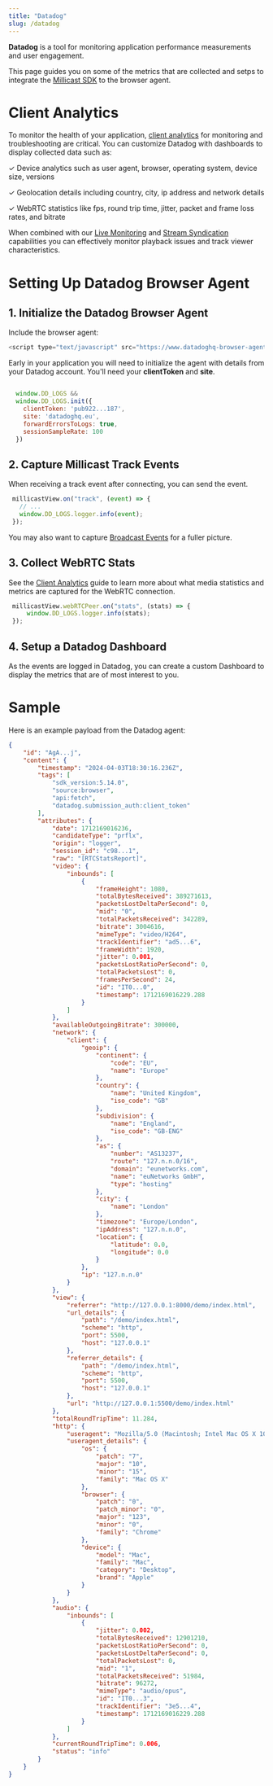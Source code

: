 ```yaml
---
title: "Datadog"
slug: /datadog
---
```

**Datadog** is a tool for monitoring application performance measurements and user engagement.

This page guides you on some of the metrics that are collected and setps to integrate the [Millicast SDK](/millicast/client-sdks/web.mdx) to the browser agent.

# Client Analytics

To monitor the health of your application, [client analytics](/millicast/playback/client-analytics-and-monitoring.md) for monitoring and troubleshooting are critical. You can customize Datadog with dashboards to display collected data such as:

✓ Device analytics such as user agent, browser, operating system, device size, versions

✓ Geolocation details including country, city, ip address and network details

✓ WebRTC statistics like fps, round trip time, jitter, packet and frame loss rates, and bitrate

When combined with our [Live Monitoring](/millicast/streaming-dashboard/live-monitoring.md) and [Stream Syndication](/millicast/distribution/syndication.md) capabilities you can effectively monitor playback issues and track viewer characteristics.

# Setting Up Datadog Browser Agent

## 1\. Initialize the Datadog Browser Agent

Include the browser agent: 

```javascript
<script type="text/javascript" src="https://www.datadoghq-browser-agent.com/us1/v5/datadog-logs.js"></script>

```

Early in your application you will need to initialize the agent with details from your Datadog account. You'll need your **clientToken** and **site**.

```javascript

  window.DD_LOGS &&
  window.DD_LOGS.init({
    clientToken: 'pub922...187',
    site: 'datadoghq.eu',
    forwardErrorsToLogs: true,
    sessionSampleRate: 100
  })
```

## 2\. Capture Millicast Track Events

When receiving a track event after connecting, you can send the event.

```javascript
 millicastView.on("track", (event) => {
   // ...
   window.DD_LOGS.logger.info(event);
 });
```

You may also want to capture [Broadcast Events](/millicast/playback/viewer-events.md) for a fuller picture.

## 3\. Collect WebRTC Stats

See the [Client Analytics](/millicast/playback/client-analytics-and-monitoring.md) guide to learn more about what media statistics and metrics are captured for the WebRTC connection.

```javascript
 millicastView.webRTCPeer.on("stats", (stats) => {
     window.DD_LOGS.logger.info(stats);
 });
```

## 4\. Setup a Datadog Dashboard

As the events are logged in Datadog, you can create a custom Dashboard to display the metrics that are of most interest to you.

# Sample

Here is an example payload from the Datadog agent:

```json
{
    "id": "AgA...j",
    "content": {
        "timestamp": "2024-04-03T18:30:16.236Z",
        "tags": [
            "sdk_version:5.14.0",
            "source:browser",
            "api:fetch",
            "datadog.submission_auth:client_token"
        ],
        "attributes": {
            "date": 1712169016236,
            "candidateType": "prflx",
            "origin": "logger",
            "session_id": "c98...1",
            "raw": "[RTCStatsReport]",
            "video": {
                "inbounds": [
                    {
                        "frameHeight": 1080,
                        "totalBytesReceived": 389271613,
                        "packetsLostDeltaPerSecond": 0,
                        "mid": "0",
                        "totalPacketsReceived": 342289,
                        "bitrate": 3004616,
                        "mimeType": "video/H264",
                        "trackIdentifier": "ad5...6",
                        "frameWidth": 1920,
                        "jitter": 0.001,
                        "packetsLostRatioPerSecond": 0,
                        "totalPacketsLost": 0,
                        "framesPerSecond": 24,
                        "id": "IT0...0",
                        "timestamp": 1712169016229.288
                    }
                ]
            },
            "availableOutgoingBitrate": 300000,
            "network": {
                "client": {
                    "geoip": {
                        "continent": {
                            "code": "EU",
                            "name": "Europe"
                        },
                        "country": {
                            "name": "United Kingdom",
                            "iso_code": "GB"
                        },
                        "subdivision": {
                            "name": "England",
                            "iso_code": "GB-ENG"
                        },
                        "as": {
                            "number": "AS13237",
                            "route": "127.n.n.0/16",
                            "domain": "eunetworks.com",
                            "name": "euNetworks GmbH",
                            "type": "hosting"
                        },
                        "city": {
                            "name": "London"
                        },
                        "timezone": "Europe/London",
                        "ipAddress": "127.n.n.0",
                        "location": {
                            "latitude": 0.0,
                            "longitude": 0.0
                        }
                    },
                    "ip": "127.n.n.0"
                }
            },
            "view": {
                "referrer": "http://127.0.0.1:8000/demo/index.html",
                "url_details": {
                    "path": "/demo/index.html",
                    "scheme": "http",
                    "port": 5500,
                    "host": "127.0.0.1"
                },
                "referrer_details": {
                    "path": "/demo/index.html",
                    "scheme": "http",
                    "port": 5500,
                    "host": "127.0.0.1"
                },
                "url": "http://127.0.0.1:5500/demo/index.html"
            },
            "totalRoundTripTime": 11.284,
            "http": {
                "useragent": "Mozilla/5.0 (Macintosh; Intel Mac OS X 10_15_7) AppleWebKit/537.36 (KHTML, like Gecko) Chrome/123.0.0.0 Safari/537.36",
                "useragent_details": {
                    "os": {
                        "patch": "7",
                        "major": "10",
                        "minor": "15",
                        "family": "Mac OS X"
                    },
                    "browser": {
                        "patch": "0",
                        "patch_minor": "0",
                        "major": "123",
                        "minor": "0",
                        "family": "Chrome"
                    },
                    "device": {
                        "model": "Mac",
                        "family": "Mac",
                        "category": "Desktop",
                        "brand": "Apple"
                    }
                }
            },
            "audio": {
                "inbounds": [
                    {
                        "jitter": 0.002,
                        "totalBytesReceived": 12901210,
                        "packetsLostRatioPerSecond": 0,
                        "packetsLostDeltaPerSecond": 0,
                        "totalPacketsLost": 0,
                        "mid": "1",
                        "totalPacketsReceived": 51984,
                        "bitrate": 96272,
                        "mimeType": "audio/opus",
                        "id": "IT0...3",
                        "trackIdentifier": "3e5...4",
                        "timestamp": 1712169016229.288
                    }
                ]
            },
            "currentRoundTripTime": 0.006,
            "status": "info"
        }
    }
}
```
